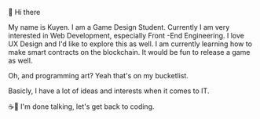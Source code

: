   🌸 Hi there 

  My name is Kuyen. I am a Game Design Student. 
  Currently I am very interested in Web Development, especially Front -End Engineering.
  I love UX Design and I'd like to explore this as well. 
  I am currently learning how to make smart contracts on the blockchain. 
  It would be fun to release a game as well.
  
  Oh, and programming art? Yeah that's on my bucketlist.
  
  Basicly, I have a lot of ideas and interests when it comes to IT.
  
  ☕🍪 I'm done talking, let's get back to coding.
  
  

<!--
**kuyencode/kuyencode** is a ✨ _special_ ✨ repository because its `README.md` (this file) appears on your GitHub profile.

Here are some ideas to get you started:

- 🔭 I’m currently working on ...
- 🌱 I’m currently learning ...
- 👯 I’m looking to collaborate on ...
- 🤔 I’m looking for help with ...
- 💬 Ask me about ...
- 📫 How to reach me: ...
- 😄 Pronouns: ...
- ⚡ Fun fact: ...
-->
